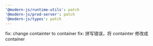 ```yaml
---
'@modern-js/runtime-utils': patch
'@modern-js/prod-server': patch
'@modern-js/types': patch
---
```


fix: change containter to container
fix: 拼写错误，将 containter 修改成 container
